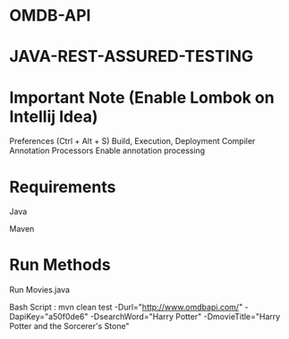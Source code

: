 # OMDB-API
# JAVA-REST-ASSURED-TESTING

# Important Note (Enable Lombok on Intellij Idea)
Preferences (Ctrl + Alt + S)
Build, Execution, Deployment
Compiler
Annotation Processors
Enable annotation processing

# Requirements
Java

Maven

# Run Methods
Run Movies.java

Bash Script : mvn clean test -Durl="http://www.omdbapi.com/" -DapiKey="a50f0de6" -DsearchWord="Harry Potter" -DmovieTitle="Harry Potter and the Sorcerer's Stone"

